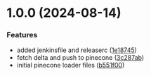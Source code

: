 # 1.0.0 (2024-08-14)


### Features

* added jenkinsfile and releaserc ([1e18745](https://github.com/cyse7125-su24-team10/pinecone-loader/commit/1e187450df83f90eca683d6e3bbedc3b60a292e0))
* fetch delta and push to pinecone ([3c287ab](https://github.com/cyse7125-su24-team10/pinecone-loader/commit/3c287abc5cdf0cd0f022cf78c2b8fe58937eb0e3))
* initial pinecone loader files ([b551f00](https://github.com/cyse7125-su24-team10/pinecone-loader/commit/b551f005afaa54a9af3d8bd71d3d5b3e5562bb6b))
